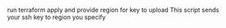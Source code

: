 run terraform apply and provide region for key to upload
This script sends your ssh key to region you specify